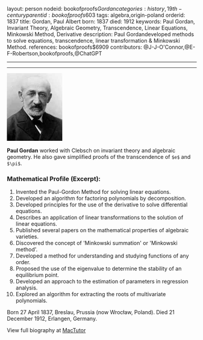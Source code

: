 layout: person
nodeid: bookofproofs$Gordan
categories: history,19th-century
parentid: bookofproofs$603
tags: algebra,origin-poland
orderid: 1837
title: Gordan, Paul Albert
born: 1837
died: 1912
keywords: Paul Gordan, Invariant Theory, Algebraic Geometry, Transcendence, Linear Equations, Minkowski Method, Derivative
description: Paul Gordandeveloped methods to solve equations, transcendence, linear transformation & Minkowski Method.
references: bookofproofs$6909
contributors: @J-J-O'Connor,@E-F-Robertson,bookofproofs,@ChatGPT

---



---

![Gordan.jpg](https://github.com/bookofproofs/bookofproofs.github.io/blob/main/_sources/_assets/images/portraits/Gordan.jpg?raw=true)

**Paul Gordan** worked with Clebsch on invariant theory and algebraic geometry. He also gave simplified proofs of the transcendence of `$e$` and `$\pi$`.

### Mathematical Profile (Excerpt):
1. Invented the Paul-Gordon Method for solving linear equations.
2. Developed an algorithm for factoring polynomials by decomposition.
3. Developed principles for the use of the derivative to solve differential equations.
4. Describes an application of linear transformations to the solution of linear equations.
5. Published several papers on the mathematical properties of algebraic varieties.
6. Discovered the concept of 'Minkowski summation' or 'Minkowski method'.
7. Developed a method for understanding and studying functions of any order.
8. Proposed the use of the eigenvalue to determine the stability of an equilibrium point.
9. Developed an approach to the estimation of parameters in regression analysis.
10. Explored an algorithm for extracting the roots of multivariate polynomials.

Born 27 April 1837, Breslau, Prussia (now Wrocław, Poland). Died 21 December 1912, Erlangen, Germany.

View full biography at [MacTutor](https://mathshistory.st-andrews.ac.uk/Biographies/Gordan/)
